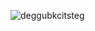 ![deggubkcitsteg](https://media1.tenor.com/images/66b55f8e2ca22a800af0aecf9d01d848/tenor.gif?itemid=18023988)
